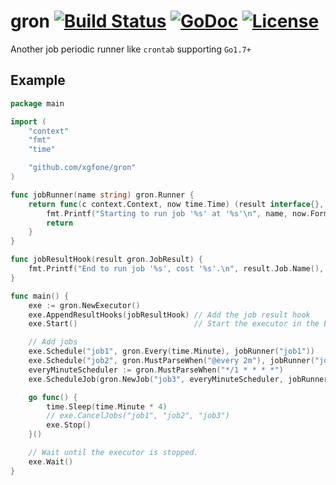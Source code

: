 # gron [![Build Status](https://github.com/xgfone/gron/actions/workflows/go.yml/badge.svg)](https://github.com/xgfone/gron/actions/workflows/go.yml) [![GoDoc](https://pkg.go.dev/badge/github.com/xgfone/gron)](https://pkg.go.dev/github.com/xgfone/gron) [![License](https://img.shields.io/badge/License-Apache%202.0-blue.svg?style=flat-square)](https://raw.githubusercontent.com/xgfone/gron/master/LICENSE)

Another job periodic runner like `crontab` supporting `Go1.7+`

## Example

```go
package main

import (
	"context"
	"fmt"
	"time"

	"github.com/xgfone/gron"
)

func jobRunner(name string) gron.Runner {
	return func(c context.Context, now time.Time) (result interface{}, err error) {
		fmt.Printf("Starting to run job '%s' at '%s'\n", name, now.Format(time.RFC3339Nano))
		return
	}
}

func jobResultHook(result gron.JobResult) {
	fmt.Printf("End to run job '%s', cost '%s'.\n", result.Job.Name(), result.Cost)
}

func main() {
	exe := gron.NewExecutor()
	exe.AppendResultHooks(jobResultHook) // Add the job result hook
	exe.Start()                          // Start the executor in the background goroutine.

	// Add jobs
	exe.Schedule("job1", gron.Every(time.Minute), jobRunner("job1"))
	exe.Schedule("job2", gron.MustParseWhen("@every 2m"), jobRunner("job2"))
	everyMinuteScheduler := gron.MustParseWhen("*/1 * * * *")
	exe.ScheduleJob(gron.NewJob("job3", everyMinuteScheduler, jobRunner("job3")))

	go func() {
		time.Sleep(time.Minute * 4)
		// exe.CancelJobs("job1", "job2", "job3")
		exe.Stop()
	}()

	// Wait until the executor is stopped.
	exe.Wait()
}
```
